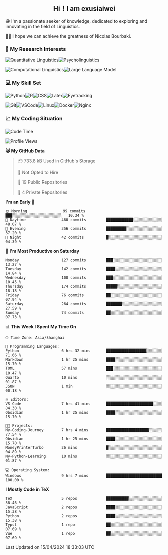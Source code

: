   

## <div align="center">Hi！I am exusiaiwei</div>  

😀 I'm a passionate seeker of knowledge, dedicated to exploring and innovating in the field of Linguistics.

🙋‍♂️ I hope we can achieve the greatness of Nicolas Bourbaki.

### 🔬 My Research Interests  

![Quantitative Linguistics](https://img.shields.io/badge/Quantitative%20Linguistics-%230072CC.svg?&style=for-the-badge&logo=appveyor&logoColor=white)![Psycholinguistics](https://img.shields.io/badge/Psycholinguistics-%2301a3a1.svg?&style=for-the-badge&logo=AWS%20Amplify&logoColor=white)

![Computational Linguistics](https://img.shields.io/badge/Computational%20Linguistics-%231877F2.svg?&style=for-the-badge&logo=Markdown&logoColor=white)![Large Language Model](https://img.shields.io/badge/Large%20Language%20Model-%23F76300.svg?&style=for-the-badge&logo=Android&logoColor=white)

### 💻 My Skill Set

![Python](https://img.shields.io/badge/Python-%2314354C.svg?style=for-the-badge&logo=python&logoColor=white&color=2AB3E3)![R](https://img.shields.io/badge/-R-276DC3?style=for-the-badge&logo=r&logoColor=white)![CSS](https://img.shields.io/badge/-CSS-1572B6?style=for-the-badge&logo=css3&logoColor=white)![Latex](https://img.shields.io/badge/-Latex-008080?style=for-the-badge&logo=latex&logoColor=white)![Eyetracking](https://img.shields.io/badge/Eyetracking-%230078D6?style=for-the-badge&logo=SearXNG&logoColor=#3050FF)

![Git](https://img.shields.io/badge/-Git-F05032?style=for-the-badge&logo=git&logoColor=white)![VSCode](https://img.shields.io/badge/-VSCode-007ACC?style=for-the-badge&logo=visual-studio-code&logoColor=white)![Linux](https://img.shields.io/badge/-Linux-FCC624?style=for-the-badge&logo=linux&logoColor=black)![Docker](https://img.shields.io/badge/-Docker-2496ED?style=for-the-badge&logo=docker&logoColor=white)![Nginx](https://img.shields.io/badge/-Nginx-009639?style=for-the-badge&logo=nginx&logoColor=white)

### 📈 My Coding Situation

<!--START_SECTION:waka-->
![Code Time](http://img.shields.io/badge/Code%20Time-108%20hrs%2058%20mins-blue)

![Profile Views](http://img.shields.io/badge/Profile%20Views-0-blue)

**🐱 My GitHub Data** 

> 📦 733.8 kB Used in GitHub's Storage 
 > 
> 🚫 Not Opted to Hire
 > 
> 📜 19 Public Repositories 
 > 
> 🔑 4 Private Repositories 
 > 
**I'm an Early 🐤** 

```text
🌞 Morning                99 commits          ███░░░░░░░░░░░░░░░░░░░░░░   10.34 % 
🌆 Daytime                460 commits         ████████████░░░░░░░░░░░░░   48.07 % 
🌃 Evening                356 commits         █████████░░░░░░░░░░░░░░░░   37.20 % 
🌙 Night                  42 commits          █░░░░░░░░░░░░░░░░░░░░░░░░   04.39 % 
```
📅 **I'm Most Productive on Saturday** 

```text
Monday                   127 commits         ███░░░░░░░░░░░░░░░░░░░░░░   13.27 % 
Tuesday                  142 commits         ████░░░░░░░░░░░░░░░░░░░░░   14.84 % 
Wednesday                100 commits         ███░░░░░░░░░░░░░░░░░░░░░░   10.45 % 
Thursday                 174 commits         █████░░░░░░░░░░░░░░░░░░░░   18.18 % 
Friday                   76 commits          ██░░░░░░░░░░░░░░░░░░░░░░░   07.94 % 
Saturday                 264 commits         ███████░░░░░░░░░░░░░░░░░░   27.59 % 
Sunday                   74 commits          ██░░░░░░░░░░░░░░░░░░░░░░░   07.73 % 
```


📊 **This Week I Spent My Time On** 

```text
🕑︎ Time Zone: Asia/Shanghai

💬 Programming Languages: 
Python                   6 hrs 32 mins       ██████████████████░░░░░░░   71.66 % 
Markdown                 1 hr 25 mins        ████░░░░░░░░░░░░░░░░░░░░░   15.70 % 
TOML                     57 mins             ███░░░░░░░░░░░░░░░░░░░░░░   10.47 % 
Quarto                   10 mins             ░░░░░░░░░░░░░░░░░░░░░░░░░   01.87 % 
JSON                     1 min               ░░░░░░░░░░░░░░░░░░░░░░░░░   00.18 % 

🔥 Editors: 
VS Code                  7 hrs 41 mins       █████████████████████░░░░   84.30 % 
Obsidian                 1 hr 25 mins        ████░░░░░░░░░░░░░░░░░░░░░   15.70 % 

🐱‍💻 Projects: 
My-Coding-Journey        7 hrs 4 mins        ███████████████████░░░░░░   77.54 % 
Obsidian                 1 hr 25 mins        ████░░░░░░░░░░░░░░░░░░░░░   15.70 % 
MoneyPrinterTurbo        26 mins             █░░░░░░░░░░░░░░░░░░░░░░░░   04.89 % 
My-Python-Learning       10 mins             ░░░░░░░░░░░░░░░░░░░░░░░░░   01.87 % 

💻 Operating System: 
Windows                  9 hrs 7 mins        █████████████████████████   100.00 % 
```

**I Mostly Code in TeX** 

```text
TeX                      5 repos             ██████████░░░░░░░░░░░░░░░   38.46 % 
JavaScript               2 repos             ████░░░░░░░░░░░░░░░░░░░░░   15.38 % 
Python                   2 repos             ████░░░░░░░░░░░░░░░░░░░░░   15.38 % 
Typst                    1 repo              ██░░░░░░░░░░░░░░░░░░░░░░░   07.69 % 
Vue                      1 repo              ██░░░░░░░░░░░░░░░░░░░░░░░   07.69 % 
```




 Last Updated on 15/04/2024 18:33:03 UTC
<!--END_SECTION:waka-->
